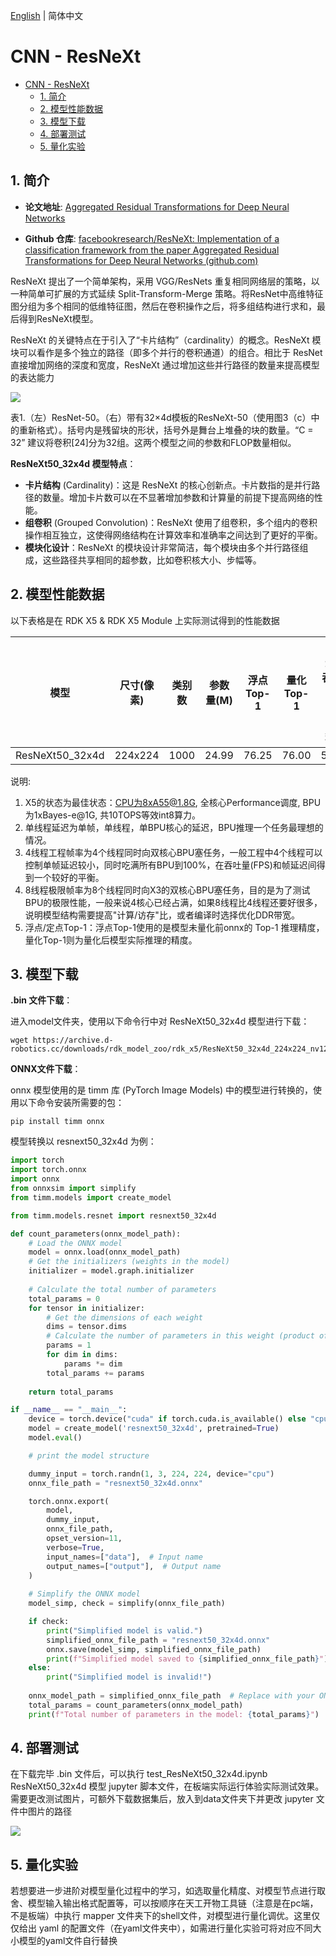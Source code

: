 [English](./README.md) | 简体中文

# CNN - ResNeXt

- [CNN - ResNeXt](#cnn---resnext)
  - [1. 简介](#1-简介)
  - [2. 模型性能数据](#2-模型性能数据)
  - [3. 模型下载](#3-模型下载)
  - [4. 部署测试](#4-部署测试)
  - [5. 量化实验](#5-量化实验)

## 1. 简介

- **论文地址**: [Aggregated Residual Transformations for Deep Neural Networks](https://arxiv.org/abs/1611.05431)

- **Github 仓库**: [facebookresearch/ResNeXt: Implementation of a classification framework from the paper Aggregated Residual Transformations for Deep Neural Networks (github.com)](https://github.com/facebookresearch/ResNeXt)

ResNeXt 提出了一个简单架构，采用 VGG/ResNets 重复相同网络层的策略，以一种简单可扩展的方式延续 Split-Transform-Merge 策略。将ResNet中高维特征图分组为多个相同的低维特征图，然后在卷积操作之后，将多组结构进行求和，最后得到ResNeXt模型。

ResNeXt 的关键特点在于引入了“卡片结构”（cardinality）的概念。ResNeXt 模块可以看作是多个独立的路径（即多个并行的卷积通道）的组合。相比于 ResNet 直接增加网络的深度和宽度，ResNeXt 通过增加这些并行路径的数量来提高模型的表达能力

![](./data/ResNet&ResNeXt.png)

表1.（左）ResNet-50。（右）带有32×4d模板的ResNeXt-50（使用图3（c）中的重新格式）。括号内是残留块的形状，括号外是舞台上堆叠的块的数量。“C = 32” 建议将卷积[24]分为32组。这两个模型之间的参数和FLOP数量相似。


**ResNeXt50_32x4d 模型特点**：

- **卡片结构** (Cardinality)：这是 ResNeXt 的核心创新点。卡片数指的是并行路径的数量。增加卡片数可以在不显著增加参数和计算量的前提下提高网络的性能。
- **组卷积** (Grouped Convolution)：ResNeXt 使用了组卷积，多个组内的卷积操作相互独立，这使得网络结构在计算效率和准确率之间达到了更好的平衡。
- **模块化设计**：ResNeXt 的模块设计非常简洁，每个模块由多个并行路径组成，这些路径共享相同的超参数，比如卷积核大小、步幅等。


## 2. 模型性能数据

以下表格是在 RDK X5 & RDK X5 Module 上实际测试得到的性能数据


| 模型          | 尺寸(像素)  | 类别数  | 参数量(M) | 浮点Top-1  | 量化Top-1  | 延迟/吞吐量(单线程) | 延迟/吞吐量(多线程) | 帧率     |
| ----------- | ------- | ---- | ------ | ----- | ----- | ----------- | ----------- | ------ |
| ResNeXt50_32x4d  | 224x224 | 1000 | 24.99  | 76.25 | 76.00 | 5.89   | 20.90       | 189.61 |


说明: 
1. X5的状态为最佳状态：CPU为8xA55@1.8G, 全核心Performance调度, BPU为1xBayes-e@1G, 共10TOPS等效int8算力。
2. 单线程延迟为单帧，单线程，单BPU核心的延迟，BPU推理一个任务最理想的情况。
3. 4线程工程帧率为4个线程同时向双核心BPU塞任务，一般工程中4个线程可以控制单帧延迟较小，同时吃满所有BPU到100%，在吞吐量(FPS)和帧延迟间得到一个较好的平衡。
4. 8线程极限帧率为8个线程同时向X3的双核心BPU塞任务，目的是为了测试BPU的极限性能，一般来说4核心已经占满，如果8线程比4线程还要好很多，说明模型结构需要提高"计算/访存"比，或者编译时选择优化DDR带宽。
5. 浮点/定点Top-1：浮点Top-1使用的是模型未量化前onnx的 Top-1 推理精度，量化Top-1则为量化后模型实际推理的精度。

## 3. 模型下载

**.bin 文件下载**：

进入model文件夹，使用以下命令行中对 ResNeXt50_32x4d 模型进行下载：

```shell
wget https://archive.d-robotics.cc/downloads/rdk_model_zoo/rdk_x5/ResNeXt50_32x4d_224x224_nv12.bin
```

**ONNX文件下载**：

onnx 模型使用的是 timm 库 (PyTorch Image Models) 中的模型进行转换的，使用以下命令安装所需要的包：

```shell
pip install timm onnx
```

模型转换以 resnext50_32x4d 为例：

```Python
import torch
import torch.onnx
import onnx
from onnxsim import simplify
from timm.models import create_model

from timm.models.resnet import resnext50_32x4d

def count_parameters(onnx_model_path):
    # Load the ONNX model
    model = onnx.load(onnx_model_path)
    # Get the initializers (weights in the model)
    initializer = model.graph.initializer
    
    # Calculate the total number of parameters
    total_params = 0
    for tensor in initializer:
        # Get the dimensions of each weight
        dims = tensor.dims
        # Calculate the number of parameters in this weight (product of all dimensions)
        params = 1
        for dim in dims:
            params *= dim
        total_params += params
    
    return total_params

if __name__ == "__main__":
    device = torch.device("cuda" if torch.cuda.is_available() else "cpu")
    model = create_model('resnext50_32x4d', pretrained=True)
    model.eval()

    # print the model structure

    dummy_input = torch.randn(1, 3, 224, 224, device="cpu")
    onnx_file_path = "resnext50_32x4d.onnx"

    torch.onnx.export(
        model,
        dummy_input,
        onnx_file_path,
        opset_version=11,
        verbose=True,
        input_names=["data"],  # Input name
        output_names=["output"],  # Output name
    )
    
    # Simplify the ONNX model
    model_simp, check = simplify(onnx_file_path)

    if check:
        print("Simplified model is valid.")
        simplified_onnx_file_path = "resnext50_32x4d.onnx"
        onnx.save(model_simp, simplified_onnx_file_path)
        print(f"Simplified model saved to {simplified_onnx_file_path}")
    else:
        print("Simplified model is invalid!")
        
    onnx_model_path = simplified_onnx_file_path  # Replace with your ONNX model path
    total_params = count_parameters(onnx_model_path)
    print(f"Total number of parameters in the model: {total_params}")
```

## 4. 部署测试

在下载完毕 .bin 文件后，可以执行 test_ResNeXt50_32x4d.ipynb ResNeXt50_32x4d 模型 jupyter 脚本文件，在板端实际运行体验实际测试效果。需要更改测试图片，可额外下载数据集后，放入到data文件夹下并更改 jupyter 文件中图片的路径

![](./data/inference.png)

## 5. 量化实验

若想要进一步进阶对模型量化过程中的学习，如选取量化精度、对模型节点进行取舍、模型输入输出格式配置等，可以按顺序在天工开物工具链（注意是在pc端，不是板端）中执行 mapper 文件夹下的shell文件，对模型进行量化调优。这里仅仅给出 yaml 的配置文件（在yaml文件夹中），如需进行量化实验可将对应不同大小模型的yaml文件自行替换